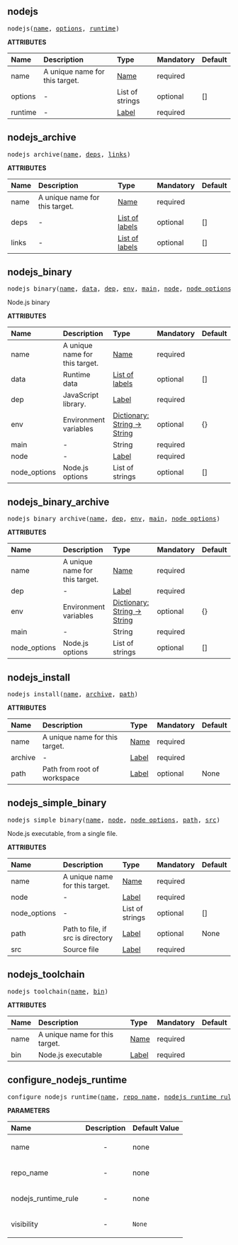 <!-- Generated with Stardoc: http://skydoc.bazel.build -->

<a id="#nodejs"></a>

## nodejs

<pre>
nodejs(<a href="#nodejs-name">name</a>, <a href="#nodejs-options">options</a>, <a href="#nodejs-runtime">runtime</a>)
</pre>

**ATTRIBUTES**

| Name                               | Description                    | Type                                                               | Mandatory | Default |
| :--------------------------------- | :----------------------------- | :----------------------------------------------------------------- | :-------- | :------ |
| <a id="nodejs-name"></a>name       | A unique name for this target. | <a href="https://bazel.build/docs/build-ref.html#name">Name</a>    | required  |         |
| <a id="nodejs-options"></a>options | -                              | List of strings                                                    | optional  | []      |
| <a id="nodejs-runtime"></a>runtime | -                              | <a href="https://bazel.build/docs/build-ref.html#labels">Label</a> | required  |         |

<a id="#nodejs_archive"></a>

## nodejs_archive

<pre>
nodejs_archive(<a href="#nodejs_archive-name">name</a>, <a href="#nodejs_archive-deps">deps</a>, <a href="#nodejs_archive-links">links</a>)
</pre>

**ATTRIBUTES**

| Name                                   | Description                    | Type                                                                        | Mandatory | Default |
| :------------------------------------- | :----------------------------- | :-------------------------------------------------------------------------- | :-------- | :------ |
| <a id="nodejs_archive-name"></a>name   | A unique name for this target. | <a href="https://bazel.build/docs/build-ref.html#name">Name</a>             | required  |         |
| <a id="nodejs_archive-deps"></a>deps   | -                              | <a href="https://bazel.build/docs/build-ref.html#labels">List of labels</a> | optional  | []      |
| <a id="nodejs_archive-links"></a>links | -                              | <a href="https://bazel.build/docs/build-ref.html#labels">List of labels</a> | optional  | []      |

<a id="#nodejs_binary"></a>

## nodejs_binary

<pre>
nodejs_binary(<a href="#nodejs_binary-name">name</a>, <a href="#nodejs_binary-data">data</a>, <a href="#nodejs_binary-dep">dep</a>, <a href="#nodejs_binary-env">env</a>, <a href="#nodejs_binary-main">main</a>, <a href="#nodejs_binary-node">node</a>, <a href="#nodejs_binary-node_options">node_options</a>)
</pre>

Node.js binary

**ATTRIBUTES**

| Name                                                | Description                    | Type                                                                                      | Mandatory | Default |
| :-------------------------------------------------- | :----------------------------- | :---------------------------------------------------------------------------------------- | :-------- | :------ |
| <a id="nodejs_binary-name"></a>name                 | A unique name for this target. | <a href="https://bazel.build/docs/build-ref.html#name">Name</a>                           | required  |         |
| <a id="nodejs_binary-data"></a>data                 | Runtime data                   | <a href="https://bazel.build/docs/build-ref.html#labels">List of labels</a>               | optional  | []      |
| <a id="nodejs_binary-dep"></a>dep                   | JavaScript library.            | <a href="https://bazel.build/docs/build-ref.html#labels">Label</a>                        | required  |         |
| <a id="nodejs_binary-env"></a>env                   | Environment variables          | <a href="https://bazel.build/docs/skylark/lib/dict.html">Dictionary: String -> String</a> | optional  | {}      |
| <a id="nodejs_binary-main"></a>main                 | -                              | String                                                                                    | required  |         |
| <a id="nodejs_binary-node"></a>node                 | -                              | <a href="https://bazel.build/docs/build-ref.html#labels">Label</a>                        | required  |         |
| <a id="nodejs_binary-node_options"></a>node_options | Node.js options                | List of strings                                                                           | optional  | []      |

<a id="#nodejs_binary_archive"></a>

## nodejs_binary_archive

<pre>
nodejs_binary_archive(<a href="#nodejs_binary_archive-name">name</a>, <a href="#nodejs_binary_archive-dep">dep</a>, <a href="#nodejs_binary_archive-env">env</a>, <a href="#nodejs_binary_archive-main">main</a>, <a href="#nodejs_binary_archive-node_options">node_options</a>)
</pre>

**ATTRIBUTES**

| Name                                                        | Description                    | Type                                                                                      | Mandatory | Default |
| :---------------------------------------------------------- | :----------------------------- | :---------------------------------------------------------------------------------------- | :-------- | :------ |
| <a id="nodejs_binary_archive-name"></a>name                 | A unique name for this target. | <a href="https://bazel.build/docs/build-ref.html#name">Name</a>                           | required  |         |
| <a id="nodejs_binary_archive-dep"></a>dep                   | -                              | <a href="https://bazel.build/docs/build-ref.html#labels">Label</a>                        | required  |         |
| <a id="nodejs_binary_archive-env"></a>env                   | Environment variables          | <a href="https://bazel.build/docs/skylark/lib/dict.html">Dictionary: String -> String</a> | optional  | {}      |
| <a id="nodejs_binary_archive-main"></a>main                 | -                              | String                                                                                    | required  |         |
| <a id="nodejs_binary_archive-node_options"></a>node_options | Node.js options                | List of strings                                                                           | optional  | []      |

<a id="#nodejs_install"></a>

## nodejs_install

<pre>
nodejs_install(<a href="#nodejs_install-name">name</a>, <a href="#nodejs_install-archive">archive</a>, <a href="#nodejs_install-path">path</a>)
</pre>

**ATTRIBUTES**

| Name                                       | Description                    | Type                                                               | Mandatory | Default |
| :----------------------------------------- | :----------------------------- | :----------------------------------------------------------------- | :-------- | :------ |
| <a id="nodejs_install-name"></a>name       | A unique name for this target. | <a href="https://bazel.build/docs/build-ref.html#name">Name</a>    | required  |         |
| <a id="nodejs_install-archive"></a>archive | -                              | <a href="https://bazel.build/docs/build-ref.html#labels">Label</a> | required  |         |
| <a id="nodejs_install-path"></a>path       | Path from root of workspace    | <a href="https://bazel.build/docs/build-ref.html#labels">Label</a> | optional  | None    |

<a id="#nodejs_simple_binary"></a>

## nodejs_simple_binary

<pre>
nodejs_simple_binary(<a href="#nodejs_simple_binary-name">name</a>, <a href="#nodejs_simple_binary-node">node</a>, <a href="#nodejs_simple_binary-node_options">node_options</a>, <a href="#nodejs_simple_binary-path">path</a>, <a href="#nodejs_simple_binary-src">src</a>)
</pre>

Node.js executable, from a single file.

**ATTRIBUTES**

| Name                                                       | Description                       | Type                                                               | Mandatory | Default |
| :--------------------------------------------------------- | :-------------------------------- | :----------------------------------------------------------------- | :-------- | :------ |
| <a id="nodejs_simple_binary-name"></a>name                 | A unique name for this target.    | <a href="https://bazel.build/docs/build-ref.html#name">Name</a>    | required  |         |
| <a id="nodejs_simple_binary-node"></a>node                 | -                                 | <a href="https://bazel.build/docs/build-ref.html#labels">Label</a> | required  |         |
| <a id="nodejs_simple_binary-node_options"></a>node_options | -                                 | List of strings                                                    | optional  | []      |
| <a id="nodejs_simple_binary-path"></a>path                 | Path to file, if src is directory | <a href="https://bazel.build/docs/build-ref.html#labels">Label</a> | optional  | None    |
| <a id="nodejs_simple_binary-src"></a>src                   | Source file                       | <a href="https://bazel.build/docs/build-ref.html#labels">Label</a> | required  |         |

<a id="#nodejs_toolchain"></a>

## nodejs_toolchain

<pre>
nodejs_toolchain(<a href="#nodejs_toolchain-name">name</a>, <a href="#nodejs_toolchain-bin">bin</a>)
</pre>

**ATTRIBUTES**

| Name                                   | Description                    | Type                                                               | Mandatory | Default |
| :------------------------------------- | :----------------------------- | :----------------------------------------------------------------- | :-------- | :------ |
| <a id="nodejs_toolchain-name"></a>name | A unique name for this target. | <a href="https://bazel.build/docs/build-ref.html#name">Name</a>    | required  |         |
| <a id="nodejs_toolchain-bin"></a>bin   | Node.js executable             | <a href="https://bazel.build/docs/build-ref.html#labels">Label</a> | required  |         |

<a id="#configure_nodejs_runtime"></a>

## configure_nodejs_runtime

<pre>
configure_nodejs_runtime(<a href="#configure_nodejs_runtime-name">name</a>, <a href="#configure_nodejs_runtime-repo_name">repo_name</a>, <a href="#configure_nodejs_runtime-nodejs_runtime_rule">nodejs_runtime_rule</a>, <a href="#configure_nodejs_runtime-visibility">visibility</a>)
</pre>

**PARAMETERS**

| Name                                                                         | Description               | Default Value     |
| :--------------------------------------------------------------------------- | :------------------------ | :---------------- |
| <a id="configure_nodejs_runtime-name"></a>name                               | <p align="center"> - </p> | none              |
| <a id="configure_nodejs_runtime-repo_name"></a>repo_name                     | <p align="center"> - </p> | none              |
| <a id="configure_nodejs_runtime-nodejs_runtime_rule"></a>nodejs_runtime_rule | <p align="center"> - </p> | none              |
| <a id="configure_nodejs_runtime-visibility"></a>visibility                   | <p align="center"> - </p> | <code>None</code> |
